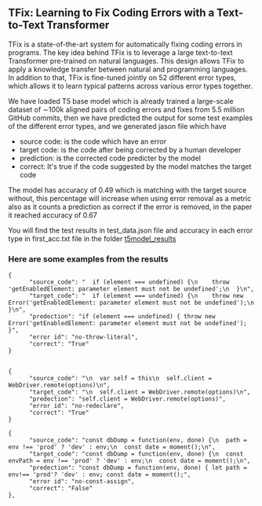 ## TFix: Learning to Fix Coding Errors with a Text-to-Text Transformer


TFix is a state-of-the-art system for automatically fixing coding errors in programs. The key idea behind TFix is to leverage a large text-to-text Transformer pre-trained on natural languages. This design allows TFix to apply a knowledge transfer between natural and programming languages. In addition to that, TFix is fine-tuned jointly on 52 different error types, which allows it to learn typical patterns across various error types together.



We have loaded T5 base model which is already trained a large-scale dataset of ∼100k aligned pairs of coding errors and fixes from 5.5 million GitHub commits, then we have predicted the output for some test examples of the different error types, and we generated jason file which have
* source code: is the code which have an error
* target code: is the code after being corrected by a human developer
* prediction: is the corrected code predicter by the model
* correct: It's true if the code suggested by the model matches the target code

The model has accuracy of 0.49 which is matching with the target source without, this percentage will increase when using error removal as a metric also as it counts a prediction as correct if the error is removed, in the paper it reached accuracy of 0.67

You will find the test results in test_data.json file and accuracy in each error type in first_acc.txt file in the folder [t5model_results](t5model_results)

### Here are some examples from the results
```
{
      "source_code": "  if (element === undefined) {\n    throw 'getEnabledElement: parameter element must not be undefined';\n  }\n",
      "target_code": "  if (element === undefined) {\n    throw new Error('getEnabledElement: parameter element must not be undefined');\n  }\n",
      "predection": "if (element === undefined) { throw new Error('getEnabledElement: parameter element must not be undefined'); }",
      "error id": "no-throw-literal",
      "correct": "True"
}


{
      "source_code": "\n  var self = this\n  self.client = WebDriver.remote(options)\n",
      "target_code": "\n  self.client = WebDriver.remote(options)\n",
      "predection": "self.client = WebDriver.remote(options)",
      "error id": "no-redeclare",
      "correct": "True"
}

{
      "source_code": "const dbDump = function(env, done) {\n  path = env !== 'prod' ? 'dev' : env;\n  const date = moment();\n",
      "target_code": "const dbDump = function(env, done) {\n  const envPath = env !== 'prod' ? 'dev' : env;\n  const date = moment();\n",
      "predection": "const dbDump = function(env, done) { let path = env!== 'prod'? 'dev' : env; const date = moment();",
      "error id": "no-const-assign",
      "correct": "False"
},
```

